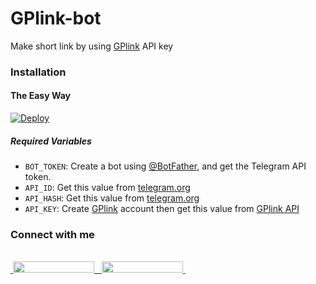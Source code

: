 # GPlink-bot
Make short link by using [GPlink](https://gplinks.in/) API key
### Installation

#### The Easy Way

[![Deploy](https://www.herokucdn.com/deploy/button.svg)](https://heroku.com/deploy)

##### Required Variables

* `BOT_TOKEN`: Create a bot using [@BotFather](https://telegram.dog/BotFather), and get the Telegram API token.
* `API_ID`: Get this value from [telegram.org](https://my.telegram.org/apps)
* `API_HASH`: Get this value from [telegram.org](https://my.telegram.org/apps)
* `API_KEY`: Create [GPlink](https://gplinks.in/) account then get this value from [GPlink API](https://gplinks.in/member/tools/api)

### Connect with me
  </a><br>
  <a href="https://t.me/SaminSumesh">
    &nbsp;<img src="https://img.shields.io/badge/SaminSuemsh%20%F0%9D%95%8F%20Channel-blue?style=flat-square&logo=telegram" width="130" height="18">&nbsp;
  </a>
  <a href="https://t.me/stupidschat">
    &nbsp;<img src="https://img.shields.io/badge/SaminSumesh%20%F0%9D%95%8F%20Group-blue?style=flat-square&logo=telegram" width="130" height="18">&nbsp;
  </a>
  <br>
